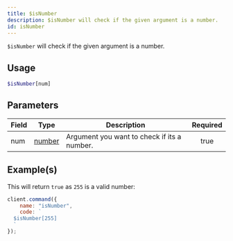 ```yaml
---
title: $isNumber
description: $isNumber will check if the given argument is a number.
id: isNumber
---
```


`$isNumber` will check if the given argument is a number.

## Usage

```php
$isNumber[num]
```

## Parameters

| Field | Type                                                                                              | Description                                 | Required |
| ----- | ------------------------------------------------------------------------------------------------- | ------------------------------------------- | :------: |
| num   | [number](https://developer.mozilla.org/en-US/docs/Web/JavaScript/Reference/Global_Objects/Number) | Argument you want to check if its a number. |   true   |

## Example(s)

This will return `true` as `255` is a valid number:

```javascript
client.command({
    name: "isNumber",
    code: `
  $isNumber[255]
  `
});
```
